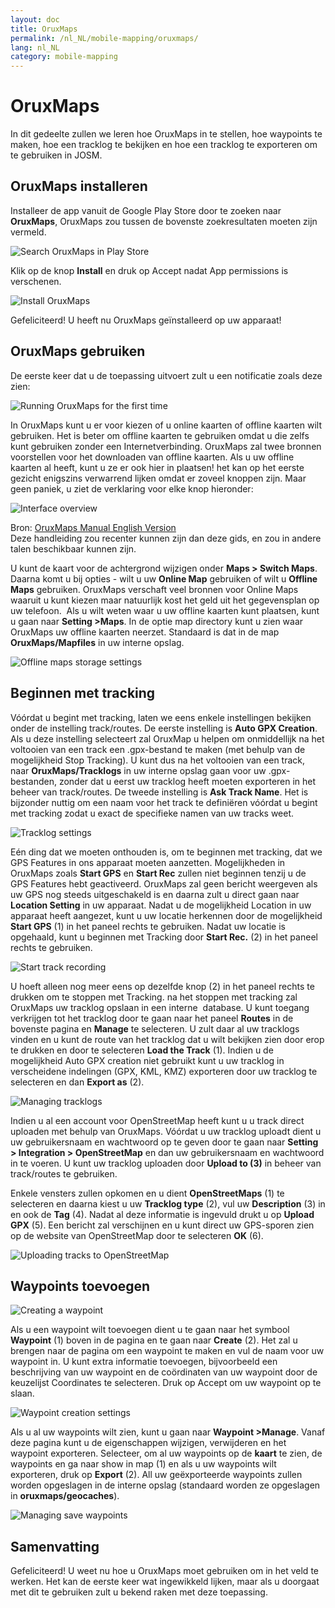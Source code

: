 ```yaml
---
layout: doc
title: OruxMaps
permalink: /nl_NL/mobile-mapping/oruxmaps/
lang: nl_NL
category: mobile-mapping
---
```


OruxMaps
===============


In dit gedeelte zullen we leren hoe OruxMaps in te stellen, hoe waypoints te maken, hoe een tracklog te bekijken en hoe een tracklog te exporteren om te gebruiken in JOSM.  

OruxMaps installeren
------------------

Installeer de app vanuit de Google Play Store door te zoeken naar **OruxMaps**, OruxMaps zou tussen de bovenste zoekresultaten moeten zijn vermeld.  

![Search OruxMaps in Play Store][]

Klik op de knop **Install** en druk op Accept nadat App permissions is verschenen.  

![Install OruxMaps][]

Gefeliciteerd! U heeft nu OruxMaps geïnstalleerd op uw apparaat!  

OruxMaps gebruiken
--------------------

De eerste keer dat u de toepassing uitvoert zult u een notificatie zoals deze zien:  

![Running OruxMaps for the first time][]

In OruxMaps kunt u er voor kiezen of u online kaarten of offline kaarten wilt gebruiken. Het is beter om offline kaarten te gebruiken omdat u die zelfs kunt gebruiken zonder een Internetverbinding. OruxMaps zal twee bronnen voorstellen voor het downloaden van offline kaarten. Als u uw offline kaarten al heeft, kunt u ze er ook hier in plaatsen! het kan op het eerste gezicht enigszins verwarrend lijken omdat er zoveel knoppen zijn. Maar geen paniek, u ziet de verklaring voor elke knop hieronder:  

![Interface overview][]

Bron: [OruxMaps Manual English Version](http://www.google.com/url?q=http%3A%2F%2Fwww.oruxmaps.com%2Foruxmapsmanual_en.pdf&sa=D&sntz=1&usg=AFQjCNFY7Tk-Gzz9NFKy9WOsnfnn8x3Kwg)  
Deze handleiding zou recenter kunnen zijn dan deze gids, en zou in andere talen beschikbaar kunnen zijn.  

U kunt de kaart voor de achtergrond wijzigen onder **Maps \> Switch Maps**. Daarna komt u bij opties - wilt u uw **Online Map** gebruiken of wilt u
**Offline Maps** gebruiken. OruxMaps verschaft veel bronnen voor Online Maps waaruit u kunt kiezen maar natuurlijk kost het geld uit het gegevensplan op uw telefoon.  Als u wilt weten waar u uw offline kaarten kunt plaatsen, kunt u gaan naar **Setting \>Maps**. In de optie map directory kunt u zien waar OruxMaps uw
offline kaarten neerzet. Standaard is dat in de map **OruxMaps/Mapfiles** in uw interne opslag.  

![Offline maps storage settings][]

Beginnen met tracking
--------------

Vóórdat u begint met tracking, laten we eens enkele instellingen bekijken onder de instelling track/routes. De eerste instelling is **Auto GPX Creation**. Als u deze instelling selecteert zal OruxMap u helpen om onmiddellijk na het voltooien van een track een .gpx-bestand te maken (met behulp van de mogelijkheid Stop Tracking). U kunt dus na het voltooien van een track, naar **OruxMaps/Tracklogs** in uw interne opslag gaan voor uw .gpx-bestanden, zonder dat u eerst uw tracklog heeft moeten exporteren in het beheer van track/routes. De tweede instelling is **Ask Track Name**. Het is bijzonder nuttig om een naam voor het track te definiëren vóórdat u begint met tracking zodat u exact de specifieke namen van uw tracks weet.  

![Tracklog settings][]

Eén ding dat we moeten onthouden is, om te beginnen met tracking, dat we GPS Features in ons apparaat moeten aanzetten. Mogelijkheden in OruxMaps zoals **Start GPS** en **Start Rec** zullen niet beginnen tenzij u de GPS Features hebt geactiveerd. OruxMaps zal geen bericht weergeven als uw GPS nog steeds uitgeschakeld is en daarna zult u direct gaan naar **Location Setting** in uw apparaat. Nadat u de mogelijkheid Location in uw apparaat heeft aangezet, kunt u uw locatie herkennen door de mogelijkheid **Start GPS** (1) in het paneel rechts te gebruiken. Nadat uw locatie is opgehaald, kunt u beginnen met Tracking door **Start Rec.** (2) in het paneel rechts te gebruiken.  

![Start track recording][]

U hoeft alleen nog meer eens op dezelfde knop (2) in het paneel rechts te drukken om te stoppen met Tracking. na het stoppen met tracking zal OruxMaps uw tracklog opslaan in een interne  database. U kunt toegang verkrijgen tot het tracklog door te gaan naar het paneel **Routes** in de bovenste pagina en **Manage** te selecteren. U zult daar al uw tracklogs vinden en u kunt de route van het tracklog dat u wilt bekijken zien door erop te drukken en door te selecteren **Load the Track** (1). Indien u de mogelijkheid Auto GPX creation niet gebruikt kunt u uw tracklog in verscheidene indelingen (GPX, KML, KMZ) exporteren door uw tracklog te selecteren en dan **Export as** (2).  

![Managing tracklogs][]

Indien u al een account voor OpenStreetMap heeft kunt u u track direct uploaden met behulp van OruxMaps. Vóórdat u uw tracklog uploadt dient u uw gebruikersnaam en wachtwoord op te geven door te gaan naar **Setting \> Integration \> OpenStreetMap** en dan uw gebruikersnaam en wachtwoord in te voeren. U kunt uw tracklog uploaden door **Upload to (3)** in beheer van track/routes te gebruiken.  

Enkele vensters zullen opkomen en u dient **OpenStreetMaps** (1) te selecteren en daarna kiest u uw **Tracklog type** (2), vul uw **Description** (3) in en ook de **Tag** (4). Nadat al deze informatie is ingevuld drukt u op **Upload GPX** (5). Een bericht zal verschijnen en u kunt direct uw GPS-sporen zien op de website van OpenStreetMap door te selecteren **OK** (6).  

![Uploading tracks to OpenStreetMap][]

Waypoints toevoegen
---------------------

![Creating a waypoint][]

Als u een waypoint wilt toevoegen dient u te gaan naar het symbool **Waypoint** (1) boven in de pagina en te gaan naar **Create** (2). Het zal u brengen naar de pagina om een waypoint te maken en vul de naam voor uw waypoint in. U kunt extra informatie toevoegen, bijvoorbeeld een beschrijving van uw waypoint en de coördinaten van uw waypoint door de keuzelijst Coordinates te selecteren. Druk op Accept om uw waypoint op te slaan.  

![Waypoint creation settings][]

Als u al uw waypoints wilt zien, kunt u gaan naar **Waypoint \>Manage**. Vanaf deze pagina kunt u de eigenschappen wijzigen, verwijderen en het waypoint exporteren. Selecteer, om al uw waypoints op de **kaart** te zien, de waypoints en ga naar show in map (1) en als u uw waypoints wilt exporteren, druk op **Export** (2). All uw geëxporteerde waypoints zullen worden opgeslagen in de interne opslag (standaard worden ze opgeslagen in **oruxmaps/geocaches**).  

![Managing save waypoints][]

Samenvatting
-----------

Gefeliciteerd! U weet nu hoe u OruxMaps moet gebruiken om in het veld te werken. Het kan de eerste keer wat ingewikkeld lijken, maar als u doorgaat met dit te gebruiken zult u bekend raken met deze toepassing.  

[Search OruxMaps in Play Store]: /images/mobile-mapping/oruxmaps_image00.png
[Install OruxMaps]: /images/mobile-mapping/oruxmaps_image03.png
[Running OruxMaps for the first time]: /images/mobile-mapping/oruxmaps_image01.png
[Interface overview]: /images/mobile-mapping/oruxmaps_image09.png
[Offline maps storage settings]: /images/mobile-mapping/oruxmaps_image06.png
[Tracklog settings]: /images/mobile-mapping/oruxmaps_image11.png
[Start track recording]: /images/mobile-mapping/oruxmaps_image02.png
[Managing tracklogs]: /images/mobile-mapping/oruxmaps_image10.png
[Uploading tracks to OpenStreetMap]: /images/mobile-mapping/oruxmaps_image05.png
[Creating a waypoint]: /images/mobile-mapping/oruxmaps_image07.png
[Waypoint creation settings]: /images/mobile-mapping/oruxmaps_image08.png
[Managing save waypoints]: /images/mobile-mapping/oruxmaps_image04.png